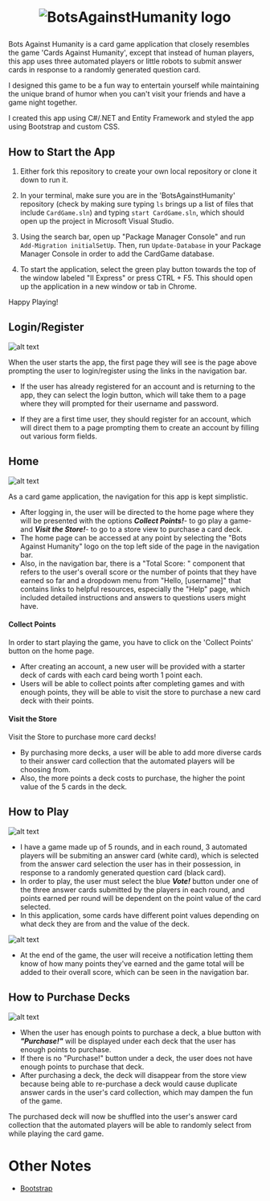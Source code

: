 # <p align="center"> <img src="https://github.com/swathi862/Bots-Against-Humanity/blob/master/Screenshots/black-text-logo.png" alt="BotsAgainstHumanity logo"> </p>

Bots Against Humanity is a card game application that closely resembles the game 'Cards Against Humanity', except that instead of human players, this app uses three automated players or little robots to submit answer cards in response to a randomly generated question card.

I designed this game to be a fun way to entertain yourself while maintaining the unique brand of humor when you can't visit your friends and have a game night together.

I created this app using C#/.NET and Entity Framework and styled the app using Bootstrap and custom CSS.


## How to Start the App

1. Either fork this repository to create your own local repository or clone it down to run it. 

1. In your terminal, make sure you are in the 'BotsAgainstHumanity' repository (check by making sure typing `ls` brings up a list of files that include `CardGame.sln`) and typing `start CardGame.sln`, which should open up the project in Microsoft Visual Studio.

3. Using the search bar, open up "Package Manager Console" and run `Add-Migration initialSetUp`. Then, run `Update-Database` in your Package Manager Console in order to add the CardGame database.

4. To start the application, select the green play button towards the top of the window labeled "II Express" or press CTRL + F5. This should open up the application in a new window or tab in Chrome.

Happy Playing!

## Login/Register

![alt text](https://github.com/swathi862/Bots-Against-Humanity/blob/master/Screenshots/LoginRegister.png "Login/Register page")

When the user starts the app, the first page they will see is the page above prompting the user to login/register using the links in the navigation bar.

+ If the user has already registered for an account and is returning to the app, they can select the login button, which will take them to a page where they will prompted for their username and password.

+ If they are a first time user, they should register for an account, which will direct them to a page prompting them to create an account by filling out various form fields.


## Home

![alt text](https://github.com/swathi862/Bots-Against-Humanity/blob/master/Screenshots/HomePage.PNG "Home page")

As a card game application, the navigation for this app is kept simplistic. 
+ After logging in, the user will be directed to the home page where they will be presented with the options _**Collect Points!**_- to go play a game- and _**Visit the Store!**_- to go to a store view to purchase a card deck.
+ The home page can be accessed at any point by selecting the "Bots Against Humanity" logo on the top left side of the page in the navigation bar. 
+ Also, in the navigation bar, there is a "Total Score: " component that refers to the user's overall score or the number of points that they have earned so far and a dropdown menu from "Hello, [username]" that contains links to helpful resources, especially the "Help" page, which included detailed instructions and answers to questions users might have.

#### Collect Points
In order to start playing the game, you have to click on the 'Collect Points' button on the home page.
+ After creating an account, a new user will be provided with a starter deck of cards with each card being worth 1 point each.
+ Users will be able to collect points after completing games and with enough points, they will be able to visit the store to purchase a new card deck with their points.

#### Visit the Store
Visit the Store to purchase more card decks!
+ By purchasing more decks, a user will be able to add more diverse cards to their answer card collection that the automated players will be choosing from. 
+ Also, the more points a deck costs to purchase, the higher the point value of the 5 cards in the deck.

## How to Play
![alt text](https://github.com/swathi862/Bots-Against-Humanity/blob/master/Screenshots/PlayGame.png "Play Game page")

+ I have a game made up of 5 rounds, and in each round, 3 automated players will be submiting an answer card (white card), which is selected from the answer card selection the user has in their possession, in response to a randomly generated question card (black card). 
+ In order to play, the user must select the blue _**Vote!**_ button under one of the three answer cards submitted by the players in each round, and points earned per round will be dependent on the point value of the card selected.
+ In this application, some cards have different point values depending on what deck they are from and the value of the deck.

![alt text](https://github.com/swathi862/Bots-Against-Humanity/blob/master/Screenshots/EndGame.png "End Game page")

+ At the end of the game, the user will receive a notification letting them know of how many points they've earned and the game total will be added to their overall score, which can be seen in the navigation bar.

## How to Purchase Decks

![alt text](https://github.com/swathi862/Bots-Against-Humanity/blob/master/Screenshots/StoreView.png "Store View page")

+ When the user has enough points to purchase a deck, a blue button with _**"Purchase!"**_ will be displayed under each deck that the user has enough points to purchase. 
+ If there is no "Purchase!" button under a deck, the user does not have enough points to purchase that deck. 
+ After purchasing a deck, the deck will disappear from the store view because being able to re-purchase a deck would cause duplicate answer cards in the user's card collection, which may dampen the fun of the game.

The purchased deck will now be shuffled into the user's answer card collection that the automated players will be able to randomly select from while playing the card game.

# Other Notes
+ [Bootstrap](https://getbootstrap.com/docs/4.5/getting-started/introduction/)